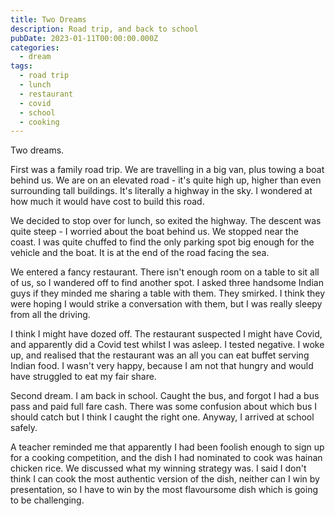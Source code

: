 ```yaml
---
title: Two Dreams
description: Road trip, and back to school
pubDate: 2023-01-11T00:00:00.000Z
categories:
  - dream
tags:
  - road trip
  - lunch
  - restaurant
  - covid
  - school
  - cooking
---
```


Two dreams.

First was a family road trip. We are travelling in a big van, plus towing a boat behind us. We are on an elevated road - it's quite high up, higher than even surrounding tall buildings. It's literally a highway in the sky. I wondered at how much it would have cost to build this road.

We decided to stop over for lunch, so exited the highway. The descent was quite steep - I worried about the boat behind us. We stopped near the coast. I was quite chuffed to find the only parking spot big enough for the vehicle and the boat. It is at the end of the road facing the sea.

We entered a fancy restaurant. There isn't enough room on a table to sit all of us, so I wandered off to find another spot. I asked three handsome Indian guys if they minded me sharing a table with them. They smirked. I think they were hoping I would strike a conversation with them, but I was really sleepy from all the driving.

I think I might have dozed off. The restaurant suspected I might have Covid, and apparently did a Covid test whilst I was asleep. I tested negative. I woke up, and realised that the restaurant was an all you can eat buffet serving Indian food. I wasn't very happy, because I am not that hungry and would have struggled to eat my fair share.

Second dream. I am back in school. Caught the bus, and forgot I had a bus pass and paid full fare cash. There was some confusion about which bus I should catch but I think I caught the right one. Anyway, I arrived at school safely.

A teacher reminded me that apparently I had been foolish enough to sign up for a cooking competition, and the dish I had nominated to cook was hainan chicken rice.
We discussed what my winning strategy was. I said I don't think I can cook the most authentic version of the dish, neither can I win by presentation, so I have to win by the most flavoursome dish which is going to be challenging.
